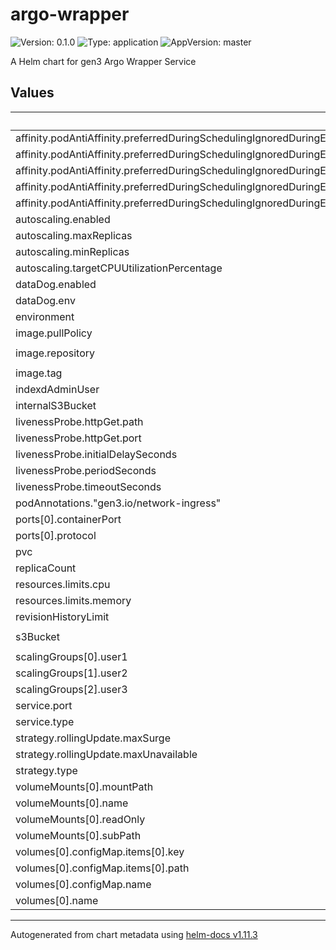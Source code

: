 # argo-wrapper

![Version: 0.1.0](https://img.shields.io/badge/Version-0.1.0-informational?style=flat-square) ![Type: application](https://img.shields.io/badge/Type-application-informational?style=flat-square) ![AppVersion: master](https://img.shields.io/badge/AppVersion-master-informational?style=flat-square)

A Helm chart for gen3 Argo Wrapper Service

## Values

| Key | Type | Default | Description |
|-----|------|---------|-------------|
| affinity.podAntiAffinity.preferredDuringSchedulingIgnoredDuringExecution[0].podAffinityTerm.labelSelector.matchExpressions[0].key | string | `"app"` |  |
| affinity.podAntiAffinity.preferredDuringSchedulingIgnoredDuringExecution[0].podAffinityTerm.labelSelector.matchExpressions[0].operator | string | `"In"` |  |
| affinity.podAntiAffinity.preferredDuringSchedulingIgnoredDuringExecution[0].podAffinityTerm.labelSelector.matchExpressions[0].values[0] | string | `"argo-wrapper"` |  |
| affinity.podAntiAffinity.preferredDuringSchedulingIgnoredDuringExecution[0].podAffinityTerm.topologyKey | string | `"kubernetes.io/hostname"` |  |
| affinity.podAntiAffinity.preferredDuringSchedulingIgnoredDuringExecution[0].weight | int | `100` |  |
| autoscaling.enabled | bool | `false` |  |
| autoscaling.maxReplicas | int | `100` |  |
| autoscaling.minReplicas | int | `1` |  |
| autoscaling.targetCPUUtilizationPercentage | int | `80` |  |
| dataDog.enabled | bool | `false` |  |
| dataDog.env | string | `"dev"` |  |
| environment | string | `"default"` |  |
| image.pullPolicy | string | `"Always"` |  |
| image.repository | string | `"quay.io/cdis/argo-wrapper"` |  |
| image.tag | string | `""` |  |
| indexdAdminUser | string | `"fence"` |  |
| internalS3Bucket | string | `"argo-internal-bucket"` |  |
| livenessProbe.httpGet.path | string | `"/test"` |  |
| livenessProbe.httpGet.port | int | `8000` |  |
| livenessProbe.initialDelaySeconds | int | `30` |  |
| livenessProbe.periodSeconds | int | `60` |  |
| livenessProbe.timeoutSeconds | int | `30` |  |
| podAnnotations."gen3.io/network-ingress" | string | `"argo-wrapper"` |  |
| ports[0].containerPort | int | `8000` |  |
| ports[0].protocol | string | `"TCP"` |  |
| pvc | string | `"test-pvc"` |  |
| replicaCount | int | `1` |  |
| resources.limits.cpu | string | `"100m"` |  |
| resources.limits.memory | string | `"128Mi"` |  |
| revisionHistoryLimit | int | `2` |  |
| s3Bucket | string | `"argo-artifact-downloadable"` |  |
| scalingGroups[0].user1 | string | `"workflow1"` |  |
| scalingGroups[1].user2 | string | `"workflow2"` |  |
| scalingGroups[2].user3 | string | `"workflow3"` |  |
| service.port | int | `8000` |  |
| service.type | string | `"ClusterIP"` |  |
| strategy.rollingUpdate.maxSurge | int | `1` |  |
| strategy.rollingUpdate.maxUnavailable | int | `0` |  |
| strategy.type | string | `"RollingUpdate"` |  |
| volumeMounts[0].mountPath | string | `"/argo.json"` |  |
| volumeMounts[0].name | string | `"argo-config"` |  |
| volumeMounts[0].readOnly | bool | `true` |  |
| volumeMounts[0].subPath | string | `"argo.json"` |  |
| volumes[0].configMap.items[0].key | string | `"argo.json"` |  |
| volumes[0].configMap.items[0].path | string | `"argo.json"` |  |
| volumes[0].configMap.name | string | `"manifest-argo"` |  |
| volumes[0].name | string | `"argo-config"` |  |

----------------------------------------------
Autogenerated from chart metadata using [helm-docs v1.11.3](https://github.com/norwoodj/helm-docs/releases/v1.11.3)
